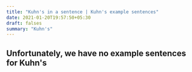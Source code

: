 ```yaml
---
title: "Kuhn's in a sentence | Kuhn's example sentences"
date: 2021-01-20T19:57:50+05:30
draft: falses
summary: "Kuhn's"
---
```

## Unfortunately, we have no example sentences for Kuhn's                 

